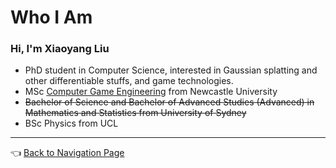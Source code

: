 # Who I Am

### Hi, I'm Xiaoyang Liu

- PhD student in Computer Science, interested in Gaussian splatting and other differentiable stuffs, and game technologies.
- MSc [Computer Game Engineering](https://www.ncl.ac.uk/postgraduate/degrees/5152f/) from Newcastle University
- ~~Bachelor of Science and Bachelor of Advanced Studies (Advanced) in Mathematics and Statistics from University of Sydney~~
- BSc Physics from UCL

---

👈 [Back to Navigation Page](https://github.com/IQ404/welcome/blob/main/README.md)
